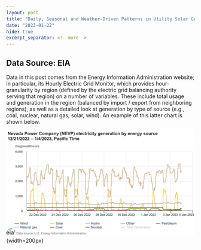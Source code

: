 ```yaml
---
layout: post
title: "Daily, Seasonal and Weather-Driven Patterns in Utility Solar Generation"
date: "2023-01-22"
hide: true
excerpt_separator: <!--more-->
---
```



## Data Source: EIA

Data in this post comes from the Energy Information Administration website; in particular, its Hourly Electric Grid Monitor, which
provides hour-granularity by region (defined by the electric grid balancing authority serving that region) on a number of variables.
These include total usage and generation in the region (balanced by import / export from neighboring regions), as well as a detailed look
at generation by type of source (e.g., coal, nuclear, natural gas, solar, wind).  An example of this latter chart is shown below. 

![image](/assets/images/post4_generation_sample.png){width=200px}



